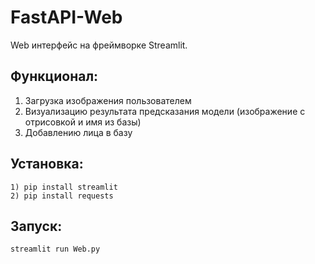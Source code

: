 # FastAPI-Web
Web интерфейс на фреймворке Streamlit.

## Функционал:
1) Загрузка изображения пользователем
2) Визуализацию результата предсказания модели (изображение с отрисовкой и имя из базы)
3) Добавлению лица в базу

## Установка:    
```         
1) pip install streamlit
2) pip install requests
```

## Запуск:        
```      
streamlit run Web.py
```

